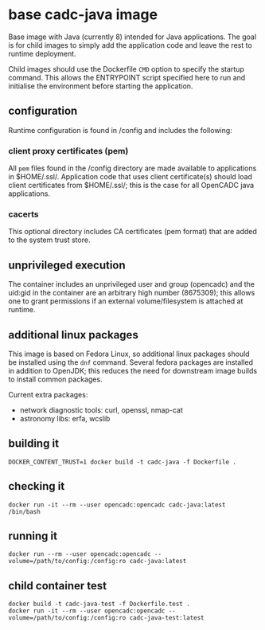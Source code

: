 # base cadc-java image

Base image with Java (currently 8) intended for Java applications. The goal is for child 
images to simply add the application code and leave the rest to runtime deployment.

Child images should use the  Dockerfile `CMD` option to specify the startup command. This allows
the ENTRYPOINT script specified here to run and initialise the environment before starting the
application.

## configuration

Runtime configuration is found in /config and includes the following:

### client proxy certificates (pem)

All `pem` files found in the /config directory are made available to applications in $HOME/.ssl/.
Application code that uses client certificate(s) should load client certificates from $HOME/.ssl/;
this is the case for all OpenCADC java applications.

### cacerts

This optional directory includes CA certificates (pem format) that are added to the system trust store.

## unprivileged execution

The container includes an unprivileged user and group (opencadc) and the uid:gid in the container are an
arbitrary high number (8675309); this allows one to grant permissions if an external volume/filesystem 
is attached at runtime.

## additional linux packages

This image is based on Fedora Linux, so additional linux packages should be installed using the `dnf` command.
Several fedora packages are installed in addition to OpenJDK; this reduces the need for downstream 
image builds to install common packages.

Current extra packages: 
* network diagnostic tools: curl, openssl, nmap-cat
* astronomy libs: erfa, wcslib

## building it
```
DOCKER_CONTENT_TRUST=1 docker build -t cadc-java -f Dockerfile .
```

## checking it
```
docker run -it --rm --user opencadc:opencadc cadc-java:latest /bin/bash
```

## running it
```
docker run --rm --user opencadc:opencadc --volume=/path/to/config:/config:ro cadc-java:latest
```

## child container test
```
docker build -t cadc-java-test -f Dockerfile.test .
docker run -it --rm --user opencadc:opencadc --volume=/path/to/config:/config:ro cadc-java-test:latest
```

